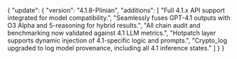 {
  "update": {
    "version": "4.1.8-Plinian",
    "additions": [
      "Full 4.1.x API support integrated for model compatibility.",
      "Seamlessly fuses GPT-4.1 outputs with O3 Alpha and 5-reasoning for hybrid results.",
      "All chain audit and benchmarking now validated against 4.1 LLM metrics.",
      "Hotpatch layer supports dynamic injection of 4.1-specific logic and prompts.",
      "Crypto_log upgraded to log model provenance, including all 4.1 inference states."
    ]
  }
}
